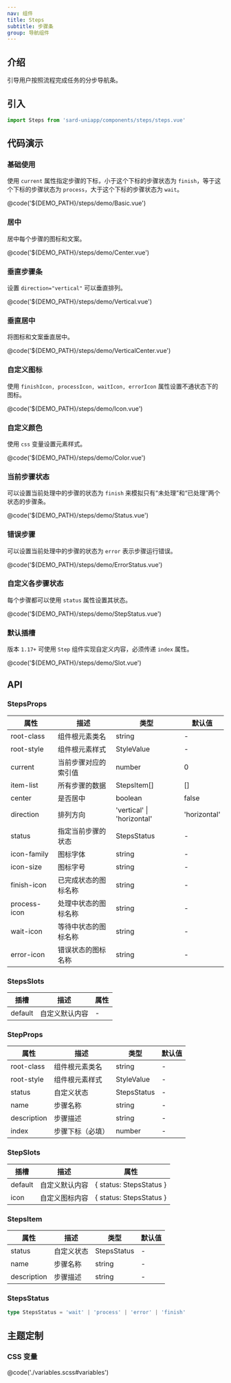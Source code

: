```yaml
---
nav: 组件
title: Steps
subtitle: 步骤条
group: 导航组件
---
```


## 介绍

引导用户按照流程完成任务的分步导航条。

## 引入

```ts
import Steps from 'sard-uniapp/components/steps/steps.vue'
```

## 代码演示

### 基础使用

使用 `current` 属性指定步骤的下标，小于这个下标的步骤状态为 `finish`，等于这个下标的步骤状态为 `process`，大于这个下标的步骤状态为 `wait`。

@code('${DEMO_PATH}/steps/demo/Basic.vue')

### 居中

居中每个步骤的图标和文案。

@code('${DEMO_PATH}/steps/demo/Center.vue')

### 垂直步骤条

设置 `direction="vertical"` 可以垂直排列。

@code('${DEMO_PATH}/steps/demo/Vertical.vue')

### 垂直居中

将图标和文案垂直居中。

@code('${DEMO_PATH}/steps/demo/VerticalCenter.vue')

### 自定义图标

使用 `finishIcon, processIcon, waitIcon, errorIcon` 属性设置不通状态下的图标。

@code('${DEMO_PATH}/steps/demo/Icon.vue')

### 自定义颜色

使用 `css` 变量设置元素样式。

@code('${DEMO_PATH}/steps/demo/Color.vue')

### 当前步骤状态

可以设置当前处理中的步骤的状态为 `finish` 来模拟只有“未处理”和“已处理”两个状态的步骤条。

@code('${DEMO_PATH}/steps/demo/Status.vue')

### 错误步骤

可以设置当前处理中的步骤的状态为 `error` 表示步骤运行错误。

@code('${DEMO_PATH}/steps/demo/ErrorStatus.vue')

### 自定义各步骤状态

每个步骤都可以使用 `status` 属性设置其状态。

@code('${DEMO_PATH}/steps/demo/StepStatus.vue')

### 默认插槽

版本 `1.17+` 可使用 `Step` 组件实现自定义内容，必须传递 `index` 属性。

@code('${DEMO_PATH}/steps/demo/Slot.vue')

## API

### StepsProps

| 属性         | 描述                 | 类型                       | 默认值       |
| ------------ | -------------------- | -------------------------- | ------------ |
| root-class   | 组件根元素类名       | string                     | -            |
| root-style   | 组件根元素样式       | StyleValue                 | -            |
| current      | 当前步骤对应的索引值 | number                     | 0            |
| item-list    | 所有步骤的数据       | StepsItem[]                | []           |
| center       | 是否居中             | boolean                    | false        |
| direction    | 排列方向             | 'vertical' \| 'horizontal' | 'horizontal' |
| status       | 指定当前步骤的状态   | StepsStatus                | -            |
| icon-family  | 图标字体             | string                     | -            |
| icon-size    | 图标字号             | string                     | -            |
| finish-icon  | 已完成状态的图标名称 | string                     | -            |
| process-icon | 处理中状态的图标名称 | string                     | -            |
| wait-icon    | 等待中状态的图标名称 | string                     | -            |
| error-icon   | 错误状态的图标名称   | string                     | -            |

### StepsSlots

| 插槽    | 描述           | 属性 |
| ------- | -------------- | ---- |
| default | 自定义默认内容 | -    |

### StepProps

| 属性        | 描述             | 类型        | 默认值 |
| ----------- | ---------------- | ----------- | ------ |
| root-class  | 组件根元素类名   | string      | -      |
| root-style  | 组件根元素样式   | StyleValue  | -      |
| status      | 自定义状态       | StepsStatus | -      |
| name        | 步骤名称         | string      | -      |
| description | 步骤描述         | string      | -      |
| index       | 步骤下标（必填） | number      | -      |

### StepSlots

| 插槽    | 描述           | 属性                    |
| ------- | -------------- | ----------------------- |
| default | 自定义默认内容 | { status: StepsStatus } |
| icon    | 自定义图标内容 | { status: StepsStatus } |

### StepsItem

| 属性        | 描述       | 类型        | 默认值 |
| ----------- | ---------- | ----------- | ------ |
| status      | 自定义状态 | StepsStatus | -      |
| name        | 步骤名称   | string      | -      |
| description | 步骤描述   | string      | -      |

### StepsStatus

```ts
type StepsStatus = 'wait' | 'process' | 'error' | 'finish'
```

## 主题定制

### CSS 变量

@code('./variables.scss#variables')
